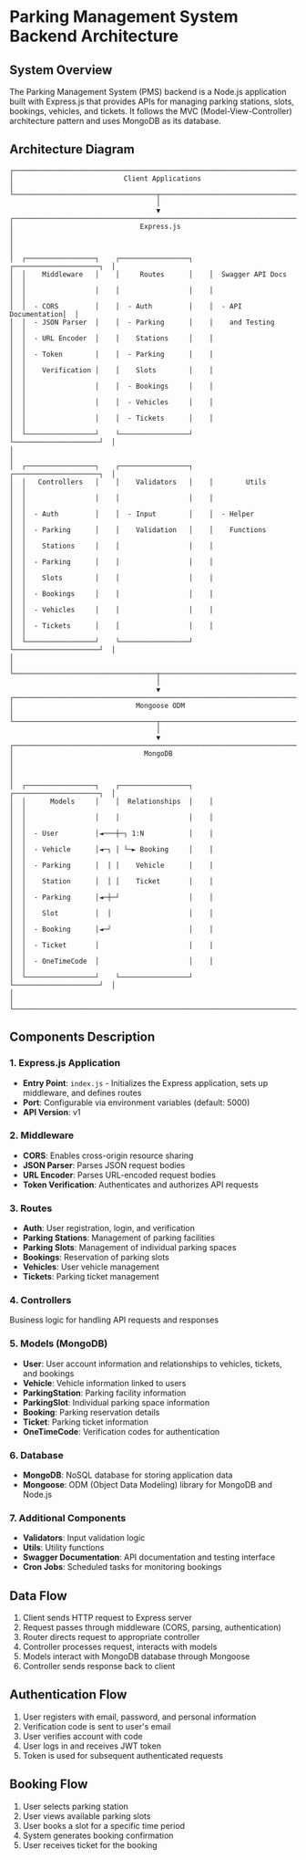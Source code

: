 # Parking Management System Backend Architecture

## System Overview
The Parking Management System (PMS) backend is a Node.js application built with Express.js that provides APIs for managing parking stations, slots, bookings, vehicles, and tickets. It follows the MVC (Model-View-Controller) architecture pattern and uses MongoDB as its database.

## Architecture Diagram
```
┌─────────────────────────────────────────────────────────────────────────┐
│                           Client Applications                            │
└───────────────────────────────────┬─────────────────────────────────────┘
                                    │
                                    ▼
┌─────────────────────────────────────────────────────────────────────────┐
│                               Express.js                                 │
│                                                                         │
│  ┌─────────────────┐    ┌─────────────────┐    ┌─────────────────────┐  │
│  │    Middleware   │    │     Routes      │    │  Swagger API Docs   │  │
│  │                 │    │                 │    │                     │  │
│  │  - CORS         │    │  - Auth         │    │  - API Documentation│  │
│  │  - JSON Parser  │    │  - Parking      │    │    and Testing      │  │
│  │  - URL Encoder  │    │    Stations     │    │                     │  │
│  │  - Token        │    │  - Parking      │    │                     │  │
│  │    Verification │    │    Slots        │    │                     │  │
│  │                 │    │  - Bookings     │    │                     │  │
│  │                 │    │  - Vehicles     │    │                     │  │
│  │                 │    │  - Tickets      │    │                     │  │
│  └─────────────────┘    └─────────────────┘    └─────────────────────┘  │
│                                                                         │
│  ┌─────────────────┐    ┌─────────────────┐    ┌─────────────────────┐  │
│  │   Controllers   │    │    Validators   │    │        Utils        │  │
│  │                 │    │                 │    │                     │  │
│  │  - Auth         │    │  - Input        │    │  - Helper           │  │
│  │  - Parking      │    │    Validation   │    │    Functions        │  │
│  │    Stations     │    │                 │    │                     │  │
│  │  - Parking      │    │                 │    │                     │  │
│  │    Slots        │    │                 │    │                     │  │
│  │  - Bookings     │    │                 │    │                     │  │
│  │  - Vehicles     │    │                 │    │                     │  │
│  │  - Tickets      │    │                 │    │                     │  │
│  └─────────────────┘    └─────────────────┘    └─────────────────────┘  │
│                                                                         │
└───────────────────────────────────┬─────────────────────────────────────┘
                                    │
                                    ▼
┌─────────────────────────────────────────────────────────────────────────┐
│                              Mongoose ODM                               │
└───────────────────────────────────┬─────────────────────────────────────┘
                                    │
                                    ▼
┌─────────────────────────────────────────────────────────────────────────┐
│                                MongoDB                                  │
│                                                                         │
│  ┌─────────────────┐    ┌─────────────────┐    ┌─────────────────────┐  │
│  │      Models     │    │  Relationships  │    │                     │  │
│  │                 │    │                 │    │                     │  │
│  │  - User         │◄───┼─┐ 1:N           │    │                     │  │
│  │  - Vehicle      │◄─┐ │ └─► Booking     │    │                     │  │
│  │  - Parking      │  │ │    Vehicle      │    │                     │  │
│  │    Station      │  │ │    Ticket       │    │                     │  │
│  │  - Parking      │◄─┼─┘                 │    │                     │  │
│  │    Slot         │  │                   │    │                     │  │
│  │  - Booking      │◄─┘                   │    │                     │  │
│  │  - Ticket       │                      │    │                     │  │
│  │  - OneTimeCode  │                      │    │                     │  │
│  └─────────────────┘    └─────────────────┘    └─────────────────────┘  │
│                                                                         │
└─────────────────────────────────────────────────────────────────────────┘
```

## Components Description

### 1. Express.js Application
- **Entry Point**: `index.js` - Initializes the Express application, sets up middleware, and defines routes
- **Port**: Configurable via environment variables (default: 5000)
- **API Version**: v1

### 2. Middleware
- **CORS**: Enables cross-origin resource sharing
- **JSON Parser**: Parses JSON request bodies
- **URL Encoder**: Parses URL-encoded request bodies
- **Token Verification**: Authenticates and authorizes API requests

### 3. Routes
- **Auth**: User registration, login, and verification
- **Parking Stations**: Management of parking facilities
- **Parking Slots**: Management of individual parking spaces
- **Bookings**: Reservation of parking slots
- **Vehicles**: User vehicle management
- **Tickets**: Parking ticket management

### 4. Controllers
Business logic for handling API requests and responses

### 5. Models (MongoDB)
- **User**: User account information and relationships to vehicles, tickets, and bookings
- **Vehicle**: Vehicle information linked to users
- **ParkingStation**: Parking facility information
- **ParkingSlot**: Individual parking space information
- **Booking**: Parking reservation details
- **Ticket**: Parking ticket information
- **OneTimeCode**: Verification codes for authentication

### 6. Database
- **MongoDB**: NoSQL database for storing application data
- **Mongoose**: ODM (Object Data Modeling) library for MongoDB and Node.js

### 7. Additional Components
- **Validators**: Input validation logic
- **Utils**: Utility functions
- **Swagger Documentation**: API documentation and testing interface
- **Cron Jobs**: Scheduled tasks for monitoring bookings

## Data Flow
1. Client sends HTTP request to Express server
2. Request passes through middleware (CORS, parsing, authentication)
3. Router directs request to appropriate controller
4. Controller processes request, interacts with models
5. Models interact with MongoDB database through Mongoose
6. Controller sends response back to client

## Authentication Flow
1. User registers with email, password, and personal information
2. Verification code is sent to user's email
3. User verifies account with code
4. User logs in and receives JWT token
5. Token is used for subsequent authenticated requests

## Booking Flow
1. User selects parking station
2. User views available parking slots
3. User books a slot for a specific time period
4. System generates booking confirmation
5. User receives ticket for the booking